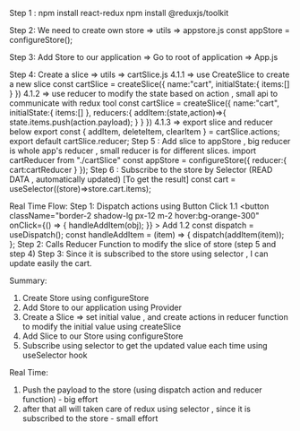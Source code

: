 Step 1 :
npm install react-redux
npm install @reduxjs/toolkit

Step 2:
We need to create own store => utils => appstore.js
        const appStore = configureStore();

Step 3:
Add Store to our application => Go to root of application => App.js
        <Provider store={appStore}></Provider>

Step 4:
Create a slice => utils => cartSlice.js
    4.1.1 => use CreateSlice to create a new slice
        const cartSlice = createSlice({
            name:"cart",
            initialState:{
                items:[]
            }
        })
    4.1.2 => use reducer to modify the state based on action , small api to communicate with redux tool
        const cartSlice = createSlice({
        name:"cart",
        initialState:{
            items:[]
        },
        reducers:{
            addItem:(state,action)=>{
                state.items.push(action.payload);
            }
        }
        })
    4.1.3 => export slice and reducer below
       export const { addItem, deleteItem, clearItem } = cartSlice.actions;
       export default cartSlice.reducer;
Step 5 :
Add slice to appStore , big reducer is whole app's reducer , small reducer is for different slices.
        import cartReducer from "./cartSlice"
        const appStore = configureStore({
            reducer:{
                cart:cartReducer
            }
        });
Step 6 : 
Subscribe to the store by Selector (READ DATA , automatically updated) [To get the result]
        const cart = useSelector((store)=>store.cart.items);


Real Time Flow:
Step 1: Dispatch actions using Button Click
    1.1
            <button
            className="border-2 shadow-lg px-12 m-2 hover:bg-orange-300"
            onClick={() => {
            handleAddItem(obj);
            }}
            >
            Add
            </button>
    1.2
            const dispatch = useDispatch();
            const handleAddItem = (item) => {
            dispatch(addItem(item));
            };
Step 2: Calls Reducer Function to modify the slice of store (step 5  and step 4)
Step 3: Since it is subscribed to the store using selector , I can update easily the cart.

Summary:
1) Create Store using configureStore
2) Add Store to our application using Provider
3) Create a Slice => set initial value , and create actions in reducer function to modify the initial value using createSlice
4) Add Slice to our Store using configureStore
5) Subscribe using selector to get the updated value each time using useSelector hook

Real Time:
1) Push the payload to the store (using dispatch action and reducer function) - big effort
2) after that all will taken care of redux using selector , since it is subscribed to the store - small effort